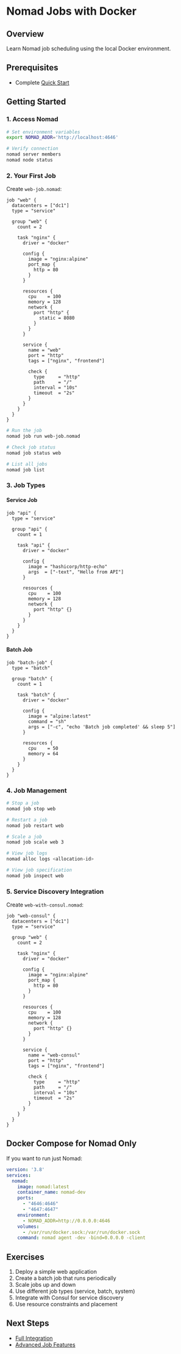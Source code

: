 # Nomad Jobs with Docker

## Overview
Learn Nomad job scheduling using the local Docker environment.

## Prerequisites
- Complete [Quick Start](1_quick_start.md)

## Getting Started

### 1. Access Nomad
```bash
# Set environment variables
export NOMAD_ADDR='http://localhost:4646'

# Verify connection
nomad server members
nomad node status
```

### 2. Your First Job
Create `web-job.nomad`:
```hcl
job "web" {
  datacenters = ["dc1"]
  type = "service"

  group "web" {
    count = 2

    task "nginx" {
      driver = "docker"

      config {
        image = "nginx:alpine"
        port_map {
          http = 80
        }
      }

      resources {
        cpu    = 100
        memory = 128
        network {
          port "http" {
            static = 8080
          }
        }
      }

      service {
        name = "web"
        port = "http"
        tags = ["nginx", "frontend"]

        check {
          type     = "http"
          path     = "/"
          interval = "10s"
          timeout  = "2s"
        }
      }
    }
  }
}
```

```bash
# Run the job
nomad job run web-job.nomad

# Check job status
nomad job status web

# List all jobs
nomad job list
```

### 3. Job Types

#### Service Job
```hcl
job "api" {
  type = "service"
  
  group "api" {
    count = 1
    
    task "api" {
      driver = "docker"
      
      config {
        image = "hashicorp/http-echo"
        args  = ["-text", "Hello from API"]
      }
      
      resources {
        cpu    = 100
        memory = 128
        network {
          port "http" {}
        }
      }
    }
  }
}
```

#### Batch Job
```hcl
job "batch-job" {
  type = "batch"
  
  group "batch" {
    count = 1
    
    task "batch" {
      driver = "docker"
      
      config {
        image = "alpine:latest"
        command = "sh"
        args = ["-c", "echo 'Batch job completed' && sleep 5"]
      }
      
      resources {
        cpu    = 50
        memory = 64
      }
    }
  }
}
```

### 4. Job Management
```bash
# Stop a job
nomad job stop web

# Restart a job
nomad job restart web

# Scale a job
nomad job scale web 3

# View job logs
nomad alloc logs <allocation-id>

# View job specification
nomad job inspect web
```

### 5. Service Discovery Integration
Create `web-with-consul.nomad`:
```hcl
job "web-consul" {
  datacenters = ["dc1"]
  type = "service"

  group "web" {
    count = 2

    task "nginx" {
      driver = "docker"

      config {
        image = "nginx:alpine"
        port_map {
          http = 80
        }
      }

      resources {
        cpu    = 100
        memory = 128
        network {
          port "http" {}
        }
      }

      service {
        name = "web-consul"
        port = "http"
        tags = ["nginx", "frontend"]

        check {
          type     = "http"
          path     = "/"
          interval = "10s"
          timeout  = "2s"
        }
      }
    }
  }
}
```

## Docker Compose for Nomad Only
If you want to run just Nomad:

```yaml
version: '3.8'
services:
  nomad:
    image: nomad:latest
    container_name: nomad-dev
    ports:
      - "4646:4646"
      - "4647:4647"
    environment:
      - NOMAD_ADDR=http://0.0.0.0:4646
    volumes:
      - /var/run/docker.sock:/var/run/docker.sock
    command: nomad agent -dev -bind=0.0.0.0 -client
```

## Exercises
1. Deploy a simple web application
2. Create a batch job that runs periodically
3. Scale jobs up and down
4. Use different job types (service, batch, system)
5. Integrate with Consul for service discovery
6. Use resource constraints and placement

## Next Steps
- [Full Integration](5_full_integration.md)
- [Advanced Job Features](6_advanced_nomad.md) 